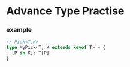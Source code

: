 # Advance Type Practise

### example 
```ts
// Pick<T,K>
type MyPick<T, K extends keyof T> = {
  [P in K]: T[P] 
}
```
